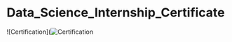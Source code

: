 # Data_Science_Internship_Certificate

![Certification](![Certification](https://github.com/ZakeerS/Data_Science_Internship_Certificate.git)
